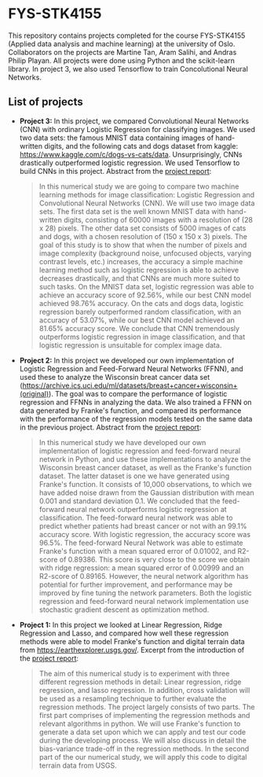 # FYS-STK4155
This repository contains projects completed for the course FYS-STK4155 (Applied data analysis and machine learning) at the university of Oslo. Collaborators on the projects are Martine Tan, Aram Salihi, and Andras Philip Playan.
All projects were done using Python and the scikit-learn library. In project 3, we also used Tensorflow to train Concolutional Neural Networks.

## List of projects

* **Project 3:** In this project, we compared Convolutional Neural Networks (CNN) with ordinary Logistic Regression for classifying images. We used two data sets: the famous MNIST data containing images of hand-written digits, and the following cats and dogs dataset from kaggle: https://www.kaggle.com/c/dogs-vs-cats/data. 
Unsurprisingly, CNNs drastically outperformed logistic regression.
We used Tensorflow to build CNNs in this project.
Abstract from the [project report](https://github.com/martinekbh/FYS-STK4155/blob/master/project3/report_for_project_3.pdf):
  >In this numerical study we are going to compare two machine learning methods for image classification: Logistic Regression and Convolutional Neural Networks (CNN). We will use two image data sets. The first data set is the well known MNIST data with hand-written digits, consisting of 60000 images with a resolution of (28 x 28) pixels. The other data set consists of 5000 images of cats and dogs, with a chosen resolution of (150 x 150 x 3) pixels. The goal of this study is to show that when the number of pixels and image complexity (background noise, unfocused objects, varying contrast levels, etc.) increases, the accuracy a simple machine learning method such as logistic regression is able to achieve decreases drastically, and that CNNs are much more suited to such tasks. On the MNIST data set, logistic regression was able to achieve an accuracy score of 92.56%, while our best CNN model achieved 98.76% accuracy. On the cats and dogs data, logistic regression barely outperformed random classification, with an accuracy of 53.07%, while our best CNN model achieved an 81.65% accuracy score. We conclude that CNN tremendously outperforms logistic regression in image classification, and that logistic regression is unsuitable for complex image data.

* **Project 2:** In this project we developed our own implementation of Logistic Regression and Feed-Forward Neural Networks (FFNN), and used these to analyze the Wisconsin breat cancer data set (https://archive.ics.uci.edu/ml/datasets/breast+cancer+wisconsin+(original)). The goal was to compare the performance of logistic regression and FFNNs in analyzing the data. We also trained a FFNN on data generated by Franke's function, and compared its performance with the performance of the regression models tested on the same data in the previous project.
Abstract from the [project report](https://github.com/martinekbh/FYS-STK4155/blob/master/project2/Report/FYS-STK4155_project_2.pdf):
  >In this numerical study we have developed our own implementation of logistic regression and feed-forward neural network in Python, and use these implementations to analyze the Wisconsin breast cancer dataset, as well as the Franke's function dataset. The latter dataset is one we have generated using Franke's function. It consists of 10,000 observations, to which we have added noise drawn from the Gaussian distribution with mean 0.001 and standard deviation 0.1. We concluded that the feed-forward neural network outperforms logistic regression at classification. The feed-forward neural network was able to predict whether patients had breast cancer or not with an 99.1% accuracy score. With logistic regression, the accuracy score was 96.5%. The feed-forward Neural Network was able to estimate Franke's function with a mean squared error of 0.01002, and R2-score of 0.89386. This score is very close to the score we obtain with ridge regression: a mean squared error of 0.00999 and an R2-score of 0.89165. However, the neural network algorithm has potential for further improvement, and performance may be improved by fine tuning the network parameters. Both the logistic regression and feed-forward neural network implementation use stochastic gradient descent as optimization method.

* **Project 1:** In this project we looked at Linear Regression, Ridge Regression and Lasso, and compared how well these regression methods were able to model Franke's function and digital terrain data from https://earthexplorer.usgs.gov/.
Excerpt from the introduction of the [project report](https://github.com/martinekbh/FYS-STK4155/blob/master/project1/article/fys_stk_project1.pdf): 
  >The aim of this numerical study is to experiment with three different regression methods in detail: Linear regression, ridge regression, and lasso regression. In addition, cross validation will be used as a resampling technique to further evaluate the regression methods. The project largely consists of two parts. The first part comprises of implementing the regression methods and relevant algorithms in python. We will use Franke's function to generate a data set upon which we can apply and test our code during the developing process. We will also discuss in detail the bias-variance trade-off in the regression methods. In the second part of the our numerical study, we will apply this code to digital terrain data from USGS.
